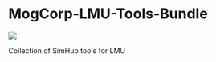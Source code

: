 # MogCorp-LMU-Tools-Bundle
[![](https://www.paypalobjects.com/en_US/i/btn/btn_donateCC_LG.gif)](https://www.paypal.com/donate/?business=V4AQ5FUGX8PUW&no_recurring=1&currency_code=GBP)

Collection of SimHub tools for LMU
